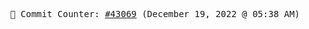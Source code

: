 <p align="center">
    <samp>
        📮 Commit Counter: <a href="https://github.com/Javascript-void0/Javascript-void0/commits/main">#43069</a> (December 19, 2022 @ 05:38 AM)
    </samp>
</p>